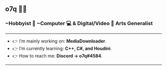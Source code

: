 ## <b>o7q</b> 👋🙂
### ~Hobbyist 🧀 ~Computer 💻 & Digital/Video 🎥 Arts Generalist
---
- 👉 I’m mainly working on: <b>MediaDownloader</b>.
- 👉 I’m currently learning: <b>C++, C#, and Houdini</b>.
- 👉 How to reach me: <b>Discord -> o7q#4584</b>.
---